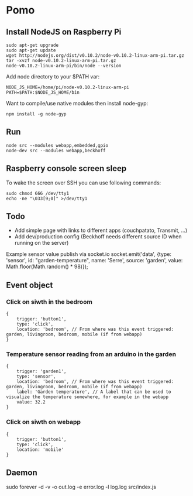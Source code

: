 Pomo
====

Install NodeJS on Raspberry Pi
------------------------------

	sudo apt-get upgrade
	sudo apt-get update
	wget http://nodejs.org/dist/v0.10.2/node-v0.10.2-linux-arm-pi.tar.gz
	tar -xvzf node-v0.10.2-linux-arm-pi.tar.gz
	node-v0.10.2-linux-arm-pi/bin/node --version

Add node directory to your $PATH var:

	NODE_JS_HOME=/home/pi/node-v0.10.2-linux-arm-pi 
	PATH=$PATH:$NODE_JS_HOME/bin 

Want to compile/use native modules then install node-gyp:

	npm install -g node-gyp

Run
---
	node src --modules webapp,embedded,gpio
	node-dev src --modules webapp,beckhoff

Raspberry console screen sleep
------------------------------
To wake the screen over SSH you can use following commands:

	sudo chmod 666 /dev/tty1
	echo -ne "\033[9;0]" >/dev/tty1

Todo
----
* Add simple page with links to different apps (couchpatato, Transmit, ...)
* Add dev/production config (Beckhoff needs different source ID when running on the server)


 Example sensor value publish via socket.io
 socket.emit('data', {type: 'sensor', id: "garden-temperature", name: 'Serre', source: 'garden', value: Math.floor(Math.random() * 98)});


Event object
------------
### Click on siwth in the bedroom
	{ 
		trigger: 'button1',
		type: 'click',
		location: 'bedroom', // From where was this event triggered: garden, livingroom, bedroom, mobile (if from webapp)
	}

### Temperature sensor reading from an arduino in the garden
	{ 
		trigger: 'garden1',
		type: 'sensor',
		location: 'bedroom', // From where was this event triggered: garden, livingroom, bedroom, mobile (if from webapp)
		label: 'Garden temperature', // A label that can be used to visualize the temperature somewhere, for example in the webapp
		value: 32.2
	}

### Click on siwth on webapp
	{ 
		trigger: 'button1',
		type: 'click',
		location: 'mobile'
	}

Daemon
------

sudo forever -d -v -o out.log -e error.log -l log.log src/index.js
